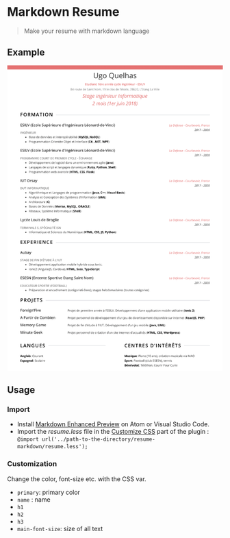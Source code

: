 <main class="markdown-body">

# Markdown Resume
> Make your resume with markdown language

## Example
![Resume example](resume.png)

## Usage
### Import
- Install [Markdown Enhanced Preview](https://shd101wyy.github.io/markdown-preview-enhanced/#/) on Atom or Visual Studio Code.
- Import the _resume.less_ file in the [Customize CSS](https://shd101wyy.github.io/markdown-preview-enhanced/#/customize-css) part of the plugin :
`@import url('../path-to-the-directory/resume-markdown/resume.less');`

### Customization
Change the color, font-size etc. with the CSS var.
- `primary`: primary color
- `name` : name
- `h1`
- `h2`
- `h3`
- `main-font-size`: size of all text
</main>